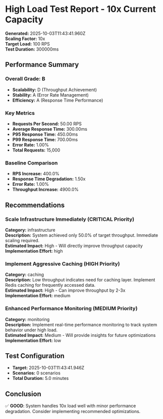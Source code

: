 # High Load Test Report - 10x Current Capacity

**Generated:** 2025-10-03T11:43:41.960Z  
**Scaling Factor:** 10x  
**Target Load:** 100 RPS  
**Test Duration:** 300000ms

## Performance Summary

### Overall Grade: B

- **Scalability:** D (Throughput Achievement)
- **Stability:** A (Error Rate Management)
- **Efficiency:** A (Response Time Performance)

### Key Metrics

- **Requests Per Second:** 50.00 RPS
- **Average Response Time:** 300.00ms
- **P95 Response Time:** 450.00ms
- **P99 Response Time:** 700.00ms
- **Error Rate:** 1.00%
- **Total Requests:** 15,000

### Baseline Comparison

- **RPS Increase:** 400.0%
- **Response Time Degradation:** 1.50x
- **Error Rate:** 1.00%
- **Throughput Increase:** 4900.0%

## Recommendations


### Scale Infrastructure Immediately (CRITICAL Priority)

**Category:** infrastructure  
**Description:** System achieved only 50.0% of target throughput. Immediate scaling required.  
**Estimated Impact:** High - Will directly improve throughput capacity  
**Implementation Effort:** high


### Implement Aggressive Caching (HIGH Priority)

**Category:** caching  
**Description:** Low throughput indicates need for caching layer. Implement Redis caching for frequently accessed data.  
**Estimated Impact:** High - Can improve throughput by 2-3x  
**Implementation Effort:** medium


### Enhanced Performance Monitoring (MEDIUM Priority)

**Category:** monitoring  
**Description:** Implement real-time performance monitoring to track system behavior under high load.  
**Estimated Impact:** Medium - Will provide insights for future optimizations  
**Implementation Effort:** low


## Test Configuration

- **Target:** 2025-10-03T11:43:41.946Z
- **Scenarios:** 0 scenarios
- **Total Duration:** 5.0 minutes

## Conclusion

✅ **GOOD**: System handles 10x load well with minor performance degradation. Consider implementing recommended optimizations.
